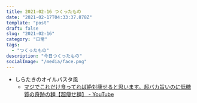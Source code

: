 ```yaml
---
title: 2021-02-16 つくったもの
date: "2021-02-17T04:33:37.878Z"
template: "post"
draft: false
slug: "2021-02-16"
category: "日常"
tags:
  - "つくったもの"
description: "今日つくったもの"
socialImage: "/media/face.png"
---
```


- しらたきのオイルパスタ風
  - [マジでこれだけ食ってれば絶対痩せると思います。超バカ旨いのに低糖質の奇跡の麺【超痩せ麺】 - YouTube](https://www.youtube.com/watch?v=hNKZZnciqYw)

